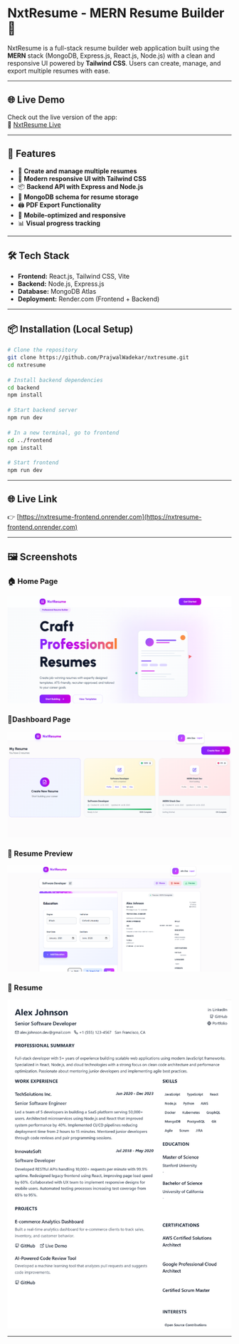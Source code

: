 # NxtResume - MERN Resume Builder 🚀

NxtResume is a full-stack resume builder web application built using the **MERN** stack (MongoDB, Express.js, React.js, Node.js) with a clean and responsive UI powered by **Tailwind CSS**. Users can create, manage, and export multiple resumes with ease.

---

## 🌐 Live Demo

Check out the live version of the app:  
🔗 [NxtResume Live](https://nxtresume-frontend.onrender.com)

---

## 🌟 Features

- 📄 **Create and manage multiple resumes**
- 🎨 **Modern responsive UI with Tailwind CSS**
- 📦 **Backend API with Express and Node.js**
- 🧾 **MongoDB schema for resume storage**
- 🖨️ **PDF Export Functionality**
- 📱 **Mobile-optimized and responsive**
- 📊 **Visual progress tracking**



---

## 🛠️ Tech Stack

- **Frontend:** React.js, Tailwind CSS, Vite
- **Backend:** Node.js, Express.js
- **Database:** MongoDB Atlas
- **Deployment:** Render.com (Frontend + Backend)

---



## 📦 Installation (Local Setup)

```bash
# Clone the repository
git clone https://github.com/PrajwalWadekar/nxtresume.git
cd nxtresume

# Install backend dependencies
cd backend
npm install

# Start backend server
npm run dev

# In a new terminal, go to frontend
cd ../frontend
npm install

# Start frontend
npm run dev
```

---

## 🌐 Live Link

👉 [https://nxtresume-frontend.onrender.com](https://nxtresume-frontend.onrender.com)

---

## 🖼️ Screenshots

### 🏠 Home Page
![Home Page](https://github.com/PrajwalWadekar/NxtResume/blob/main/outputs/Home.png)

### 📝Dashboard Page
![Dashboard Page](https://github.com/PrajwalWadekar/NxtResume/blob/main/outputs/Dashboard.png)

### 📄 Resume Preview
![Preview](https://github.com/PrajwalWadekar/NxtResume/blob/main/outputs/Preview.png)

### 📄 Resume 
![Resume](https://github.com/PrajwalWadekar/NxtResume/blob/main/outputs/Resume.png)

---

